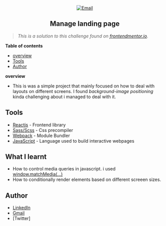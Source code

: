 <!-- ## Easybank Landing page.

The landing page is available [here](https://katongole-isaac.github.io/easybank/ "Easybank landing page") -->

<div align="center" >
<a href="mailto:katongolelsaac78@gmail.com"><img src="https://img.shields.io/badge/Gmail-D14836?style=for-the-badge&logo=gmail&logoColor=white" alt="Email"></img></a>

</div>

<center >  <h2> Manage landing page </h2> </center>

> _This is a solution to this challenge found on [frontendmentor.io](https://www.frontendmentor.io/challenges/manage-landing-page-SLXqC6P5 "frontend mentor")_.

**Table of contents**

- [overview](#overview)
- [Tools](#tools)
- [Author](#author)

**overview**

- This is was a simple project that mainly focused on how to deal with layouts on different screens. I found _background-image positioning_ kinda challenging about i managed to deal with it.

## **Tools**

- [Reactjs](https://reactjs.org/ "Reactjs") - Frontend library
- [Sass/Scss](https://sass-lang.com/ "Sass") - Css precompiler
- [Webpack](https://webpack.js.org/ "Webpack") - Module Bundler
- [JavaScript](https://developer.mozilla.org/en-US/docs/Learn/Getting_started_with_the_web/JavaScript_basics "Javascript") - Language used to build interactive webpages

## **What I learnt**

- How to control media queries in javascript. i used [window.matchMedia(...)](https://developer.mozilla.org/en-US/docs/Web/API/Window/matchMedia "window.matchMedia")
- How to conditionally render elements based on different screeen sizes.

## **Author**

- [LinkedIn](https://www.linkedin.com/in/katongole-isaac-7a22aa178/ "LinkedIn")
- [Gmail](mailto:katongolelsaac78@gmail.com, "Gmail")
- [Twitter]
